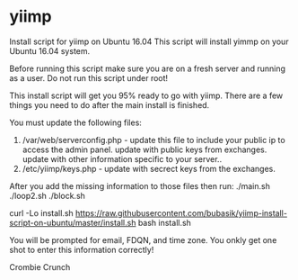 # yiimp
Install script for yiimp on Ubuntu 16.04
This script will install yimmp on your Ubuntu 16.04 system. 

Before running this script make sure you are on a fresh server and running as a user. Do not run this script under root!

This install script will get you 95% ready to go with yiimp. There are a few things you need to do after the main install is finished.

You must update the following files:

1. /var/web/serverconfig.php - update this file to include your public ip to access the admin panel. update with public keys from exchanges. update with other information specific to your server..
2. /etc/yiimp/keys.php - update with secrect keys from the exchanges. 

After you add the missing information to those files then run:
./main.sh
./loop2.sh
./block.sh

curl -Lo install.sh https://raw.githubusercontent.com/bubasik/yiimp-install-script-on-ubuntu/master/install.sh
bash install.sh

You will be prompted for email, FDQN, and time zone. You onkly get one shot to enter this information correctly!

Crombie Crunch

